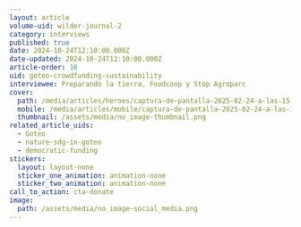 ```yaml
---
layout: article
volume-uid: wilder-journal-2
category: interviews
published: true
date: 2024-10-24T12:10:00.000Z
date-updated: 2024-10-24T12:10:00.000Z
article-order: 16
uid: goteo-crowdfunding-sustainability
interviewee: Preparando la tierra, Foodcoop y Stop Agroparc
cover:
  path: /media/articles/heroes/captura-de-pantalla-2025-02-24-a-las-15.26.07.png
  mobile: /media/articles/mobile/captura-de-pantalla-2025-02-24-a-las-15.26.07.png
  thumbnail: /assets/media/no_image-thumbnail.png
related_article_uids:
  - Goteo
  - nature-sdg-in-goteo
  - democratic-funding
stickers:
  layout: layout-none
  sticker_one_animation: animation-none
  sticker_two_animation: animation-none
call_to_action: cta-donate
image:
  path: /assets/media/no_image-social_media.png
---
```

